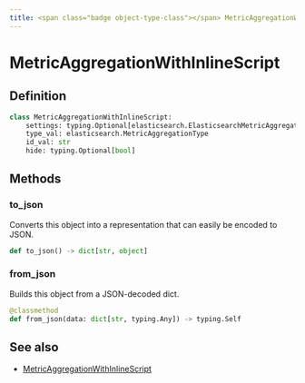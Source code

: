 ```yaml
---
title: <span class="badge object-type-class"></span> MetricAggregationWithInlineScript
---
```

# <span class="badge object-type-class"></span> MetricAggregationWithInlineScript

## Definition

```python
class MetricAggregationWithInlineScript:
    settings: typing.Optional[elasticsearch.ElasticsearchMetricAggregationWithInlineScriptSettings]
    type_val: elasticsearch.MetricAggregationType
    id_val: str
    hide: typing.Optional[bool]
```
## Methods

### <span class="badge object-method"></span> to_json

Converts this object into a representation that can easily be encoded to JSON.

```python
def to_json() -> dict[str, object]
```

### <span class="badge object-method"></span> from_json

Builds this object from a JSON-decoded dict.

```python
@classmethod
def from_json(data: dict[str, typing.Any]) -> typing.Self
```

## See also

 * <span class="badge builder"></span> [MetricAggregationWithInlineScript](./builder-MetricAggregationWithInlineScript.md)
